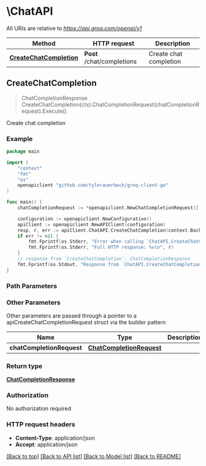 # \ChatAPI

All URIs are relative to *https://api.groq.com/openai/v1*

Method | HTTP request | Description
------------- | ------------- | -------------
[**CreateChatCompletion**](ChatAPI.md#CreateChatCompletion) | **Post** /chat/completions | Create chat completion



## CreateChatCompletion

> ChatCompletionResponse CreateChatCompletion(ctx).ChatCompletionRequest(chatCompletionRequest).Execute()

Create chat completion



### Example

```go
package main

import (
	"context"
	"fmt"
	"os"
	openapiclient "github.com/tylerauerbeck/groq-client-go"
)

func main() {
	chatCompletionRequest := *openapiclient.NewChatCompletionRequest([]openapiclient.ChatMessage{*openapiclient.NewChatMessage("Role_example", "Content_example")}, "Model_example") // ChatCompletionRequest | 

	configuration := openapiclient.NewConfiguration()
	apiClient := openapiclient.NewAPIClient(configuration)
	resp, r, err := apiClient.ChatAPI.CreateChatCompletion(context.Background()).ChatCompletionRequest(chatCompletionRequest).Execute()
	if err != nil {
		fmt.Fprintf(os.Stderr, "Error when calling `ChatAPI.CreateChatCompletion``: %v\n", err)
		fmt.Fprintf(os.Stderr, "Full HTTP response: %v\n", r)
	}
	// response from `CreateChatCompletion`: ChatCompletionResponse
	fmt.Fprintf(os.Stdout, "Response from `ChatAPI.CreateChatCompletion`: %v\n", resp)
}
```

### Path Parameters



### Other Parameters

Other parameters are passed through a pointer to a apiCreateChatCompletionRequest struct via the builder pattern


Name | Type | Description  | Notes
------------- | ------------- | ------------- | -------------
 **chatCompletionRequest** | [**ChatCompletionRequest**](ChatCompletionRequest.md) |  | 

### Return type

[**ChatCompletionResponse**](ChatCompletionResponse.md)

### Authorization

No authorization required

### HTTP request headers

- **Content-Type**: application/json
- **Accept**: application/json

[[Back to top]](#) [[Back to API list]](../README.md#documentation-for-api-endpoints)
[[Back to Model list]](../README.md#documentation-for-models)
[[Back to README]](../README.md)

